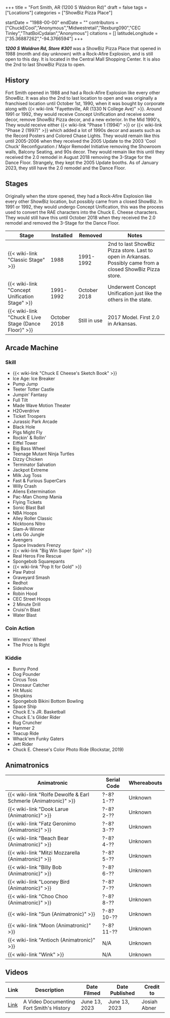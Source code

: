 +++
title = "Fort Smith, AR (1200 S Waldron Rd)"
draft = false
tags = ["Locations"]
categories = ["ShowBiz Pizza Place"]


startDate = "1988-00-00"
endDate = ""
contributors = ["ChuckECool","Anonymous","Midwestretail","Rexburg090","CEC Tinley","ThatBoiCydalan","Anonymous"]
citations = []
latitudeLongitude = ["35.36887262","-94.3766594"]
+++

***1200 S Waldron Rd, Store #301*** was a ShowBiz Pizza Place that opened in 1988 (month and day unknown) with a Rock-Afire Explosion, and is still open to this day. It is located in the Central Mall Shopping Center. It is also the 2nd to last ShowBiz Pizza to open.

## History

Fort Smith opened in 1988 and had a Rock-Afire Explosion like every other ShowBiz. It was also the 2nd to last location to open and was originally a franchised location until October 1st, 1990, when it was bought by corporate along with {{< wiki-link "Fayetteville, AR (1330 N College Ave)" >}}. Around 1991 or 1992, they would receive Concept Unification and receive some decor, remove ShowBiz Pizza decor, and a new exterior. In the Mid 1990's, They would receive either {{< wiki-link "Phase 1 (1994)" >}} or {{< wiki-link "Phase 2 (1997)" >}} which added a lot of 1990s decor and assets such as the Record Posters and Colored Chase Lights. They would remain like this until 2005-2006 when they received the 2005 Update to the 2003 'Cool Chuck' Reconfiguration / Major Remodel Initiative removing the Showroom walls, Balcony Seating, and 90s decor. They would remain like this until they received the 2.0 remodel in August 2018 removing the 3-Stage for the Dance Floor. Strangely, they kept the 2005 Update booths. As of January 2023, they still have the 2.0 remodel and the Dance Floor.

## Stages

Originally when the store opened, they had a Rock-Afire Explosion like every other ShowBiz location, but possibly came from a closed ShowBiz. In 1991 or 1992, they would undergo Concept Unification, this was the process used to convert the RAE characters into the Chuck E. Cheese characters. They would still have this until October 2018 when they received the 2.0 remodel and removed the 3-Stage for the Dance Floor.

| Stage                                                      | Installed    | Removed      | Notes                                                                                                       |
|------------------------------------------------------------|--------------|--------------|-------------------------------------------------------------------------------------------------------------|
| {{< wiki-link "Classic Stage" >}}                    | 1988         | 1991-1992    | 2nd to last ShowBiz Pizza store. Last to open in Arkansas. Possibly came from a closed ShowBiz Pizza store. |
| {{< wiki-link "Concept Unification Stage" >}}        | 1991-1992    | October 2018 | Underwent Concept Unification just like the others in the state.                                            |
| {{< wiki-link "Chuck E Live Stage (Dance Floor)" >}} | October 2018 | Still in use | 2017 Model. First 2.0 in Arkansas.                                                                          |

## Arcade Machine

### Skill

- {{< wiki-link "Chuck E Cheese's Sketch Book" >}}
- Ice Age: Ice Breaker
- Pump Jump
- Teeter Totter Castle
- Jumpin' Fantasy
- Full Tilt
- Made Wave Motion Theater
- H2Overdrive
- Ticket Troopers
- Jurassic Park Arcade
- Black Hole
- Pigs Might Fly
- Rockin' &amp; Rollin'
- Eiffel Tower
- Big Bass Wheel
- Teenage Mutant Ninja Turtles
- Dizzy Chicken
- Terminator Salvation
- Jackpot Extreme
- Milk Jug Toss
- Fast &amp; Furious SuperCars
- Willy Crash
- Aliens Extermination
- Pac-Man Chomp Mania
- Flying Tickets
- Sonic Blast Ball
- NBA Hoops
- Alley Roller Classic
- Nicktoons Nitro
- Slam-A-Winner
- Lets Go Jungle
- Avengers
- Space Invaders Frenzy
- {{< wiki-link "Big Win Super Spin" >}}
- Real Heros Fire Rescue
- Spongebob Squarepants
- {{< wiki-link "Pop It for Gold" >}}
- Paw Patrol
- Graveyard Smash
- Redhot
- Sideshow
- Robin Hood
- CEC Street Hoops
- 2 Minute Drill
- Cruisi'n Blast
- Water Blast

### Coin Action

- Winners' Wheel
- The Price Is Right

### Kiddie

- Bunny Pond
- Dog Pounder
- Circus Toss
- Dinosaur Catcher
- Hit Music
- Shopkins
- Spongebob Bikini Bottom Bowling
- Space Ship
- Chuck E.'s JR. Basketball
- Chuck E.'s Glider Rider
- Bug Cruncher
- Hammer 2
- Teacup Ride
- Whack'em Funky Gaters
- Jett Rider
- Chuck E. Cheese's Color Photo Ride (Rockstar, 2019)

## Animatronics

| Animatronic                                                               | Serial Code | Whereabouts |
|---------------------------------------------------------------------------|-------------|-------------|
| {{< wiki-link "Rolfe Dewolfe &amp; Earl Schmerle (Animatronic)" >}} | ?-8? 1-??   | Unknown     |
| {{< wiki-link "Dook Larue (Animatronic)" >}}                        | ?-8? 2-??   | Unknown     |
| {{< wiki-link "Fatz Geronimo (Animatronic)" >}}                     | ?-8? 3-??   | Unknown     |
| {{< wiki-link "Beach Bear (Animatronic)" >}}                        | ?-8? 4-??   | Unknown     |
| {{< wiki-link "Mitzi Mozzarella (Animatronic)" >}}                  | ?-8? 5-??   | Unknown     |
| {{< wiki-link "Billy Bob (Animatronic)" >}}                         | ?-8? 6-??   | Unknown     |
| {{< wiki-link "Looney Bird (Animatronic)" >}}                       | ?-8? 7-??   | Unknown     |
| {{< wiki-link "Choo Choo (Animatronic)" >}}                         | ?-8? 8-??   | Unknown     |
| {{< wiki-link "Sun (Animatronic)" >}}                               | ?-8? 10-??  | Unknown     |
| {{< wiki-link "Moon (Animatronic)" >}}                              | ?-8? 11-??  | Unknown     |
| {{< wiki-link "Antioch (Animatronic)" >}}                           | N/A         | Unknown     |
| {{< wiki-link "Wink" >}}                                            | N/A         | Unknown     |

## Videos

| Link                                                       | Description                              | Date Filmed   | Date Published | Credit to    |
|------------------------------------------------------------|------------------------------------------|---------------|----------------|--------------|
| [Link](https://www.youtube.com/watch?v=3q0a1NAPdEU&t=310s) | A Video Documenting Fort Smith's History | June 13, 2023 | June 13, 2023  | Josiah Abner |